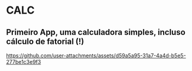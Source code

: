 # CALC 

## Primeiro App, uma calculadora simples, incluso cálculo de fatorial (!)




https://github.com/user-attachments/assets/d59a5a95-31a7-4a4d-b5e5-277be1c3e9f3

